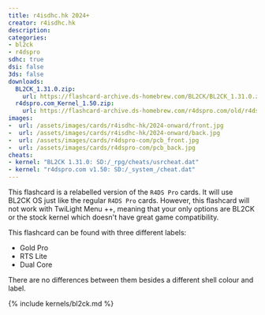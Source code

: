 ```yaml
---
title: r4isdhc.hk 2024+
creator: r4isdhc.hk
description:
categories:
- bl2ck
- r4dspro
sdhc: true
dsi: false
3ds: false
downloads:
  BL2CK_1.31.0.zip:
    url: https://flashcard-archive.ds-homebrew.com/BL2CK/BL2CK_1.31.0.zip
  r4dspro.com_Kernel_1.50.zip:
    url: https://flashcard-archive.ds-homebrew.com/r4dspro.com/old/r4dspro.com_Kernel_1.50.zip
images:
-  url: /assets/images/cards/r4isdhc-hk/2024-onward/front.jpg
-  url: /assets/images/cards/r4isdhc-hk/2024-onward/back.jpg
-  url: /assets/images/cards/r4dspro-com/pcb_front.jpg
-  url: /assets/images/cards/r4dspro-com/pcb_back.jpg
cheats:
- kernel: "BL2CK 1.31.0: SD:/_rpg/cheats/usrcheat.dat"
- kernel: "r4dspro.com v1.50: SD:/_system_/cheat.dat"
---
```


This flashcard is a relabelled version of the `R4DS Pro` cards. It will use BL2CK OS just like the regular `R4DS Pro` cards. However, this flashcard will not work with TwiLight Menu ++, meaning that your only options are BL2CK or the stock kernel which doesn't have great game compatibility.

This flashcard can be found with three different labels:
+ Gold Pro
+ RTS Lite
+ Dual Core

There are no differences between them besides a different shell colour and label.

{% include kernels/bl2ck.md %}